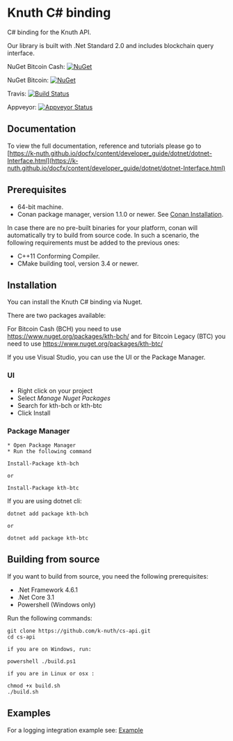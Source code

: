 # Knuth C# binding

C# binding for the Knuth API.

Our library is built with .Net Standard 2.0 and includes blockchain query interface. 

NuGet Bitcoin Cash:
[![NuGet](https://img.shields.io/nuget/v/kth-bch.svg)](https://www.nuget.org/packages/kth-bch)

NuGet Bitcoin:
[![NuGet](https://img.shields.io/nuget/v/kth-btc.svg)](https://www.nuget.org/packages/kth-btc)

Travis: [![Build Status](https://travis-ci.org/k-nuth/cs-api.svg?branch=dev)](https://travis-ci.org/k-nuth/cs-api)

Appveyor: [![Appveyor Status](https://ci.appveyor.com/api/projects/status/github/k-nuth/cs-api?branch=dev&svg=true)](https://ci.appveyor.com/project/k-nuth/cs-api?branch=dev)

[comment]: # (TODO Implement a test coverage badge)


## Documentation

To view the full documentation, reference and tutorials please go to [https://k-nuth.github.io/docfx/content/developer_guide/dotnet/dotnet-Interface.html](https://k-nuth.github.io/docfx/content/developer_guide/dotnet/dotnet-Interface.html)

## Prerequisites

* 64-bit machine.
* Conan package manager, version 1.1.0 or newer. See [Conan Installation](http://docs.conan.io/en/latest/installation.html#install-with-pip-recommended).

In case there are no pre-built binaries for your platform, conan will automatically try to build from source code. In such a scenario, the following requirements must be added to the previous ones:

* C++11 Conforming Compiler.
* CMake building tool, version 3.4 or newer.

## Installation

You can install the Knuth C# binding via Nuget.

There are two packages available:

For Bitcoin Cash (BCH) you need to use  https://www.nuget.org/packages/kth-bch/ 
and for Bitcoin Legacy (BTC) you need to use https://www.nuget.org/packages/kth-btc/

If you use Visual Studio, you can use the UI or the Package Manager.

### UI

 * Right click on your project
 * Select *Manage Nuget Packages*
 * Search for kth-bch or kth-btc
 * Click Install

### Package Manager

    * Open Package Manager 
    * Run the following command

```
Install-Package kth-bch

or

Install-Package kth-btc
```

If you are using dotnet cli:

```
dotnet add package kth-bch

or

dotnet add package kth-btc
```

## Building from source

If you want to build from source, you need the following prerequisites:

* .Net Framework 4.6.1
* .Net Core 3.1
* Powershell (Windows only)

Run the following commands:

```
git clone https://github.com/k-nuth/cs-api.git
cd cs-api

if you are on Windows, run:

powershell ./build.ps1

if you are in Linux or osx :

chmod +x build.sh
./build.sh

```

## Examples

For a logging integration example see: [Example](https://github.com/k-nuth/cs-api/tree/dev/console)

